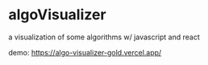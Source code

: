 # algoVisualizer
a visualization of some algorithms w/ javascript and react

demo:
https://algo-visualizer-gold.vercel.app/
